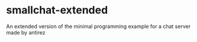 # smallchat-extended
An extended version of the minimal programming example for a chat server made by antirez
